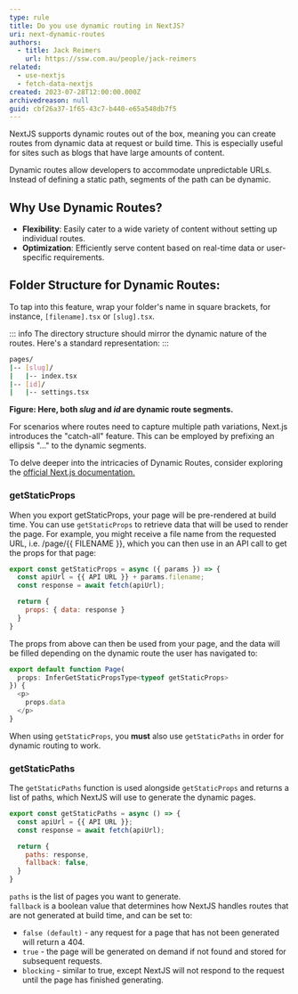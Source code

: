 ```yaml
---
type: rule
title: Do you use dynamic routing in NextJS?
uri: next-dynamic-routes
authors:
  - title: Jack Reimers
    url: https://ssw.com.au/people/jack-reimers
related:
  - use-nextjs
  - fetch-data-nextjs
created: 2023-07-28T12:00:00.000Z
archivedreason: null
guid: cbf26a37-1f65-43c7-b440-e65a548db7f5
---
```


NextJS supports dynamic routes out of the box, meaning you can create routes from dynamic data at request or build time. This is especially useful for sites such as blogs that have large amounts of content.

<!--endintro-->

Dynamic routes allow developers to accommodate unpredictable URLs. Instead of defining a static path, segments of the path can be dynamic.

## Why Use Dynamic Routes?

- **Flexibility**: Easily cater to a wide variety of content without setting up individual routes.
- **Optimization**: Efficiently serve content based on real-time data or user-specific requirements.

## Folder Structure for Dynamic Routes:

To tap into this feature, wrap your folder's name in square brackets, for instance, `[filename].tsx` or `[slug].tsx`.

::: info
The directory structure should mirror the dynamic nature of the routes. Here's a standard representation:
:::

```bash
pages/
|-- [slug]/
|   |-- index.tsx
|-- [id]/
|   |-- settings.tsx
```
**Figure: Here, both _slug_ and _id_ are dynamic route segments.**

For scenarios where routes need to capture multiple path variations, Next.js introduces the "catch-all" feature. This can be employed by prefixing an ellipsis "..." to the dynamic segments.

To delve deeper into the intricacies of Dynamic Routes, consider exploring the [official Next.js documentation.](https://nextjs.org/docs/pages/building-your-application/routing/dynamic-routes)


### getStaticProps

When you export getStaticProps, your page will be pre-rendered at build time. You can use `getStaticProps` to retrieve data that will be used to render the page.
For example, you might receive a file name from the requested URL, i.e. /page/{{ FILENAME }}, which you can then use in an API call to get the props for that page:

```js
export const getStaticProps = async ({ params }) => {
  const apiUrl = {{ API URL }} + params.filename;
  const response = await fetch(apiUrl);

  return {
    props: { data: response }
  }
}
```

The props from above can then be used from your page, and the data will be filled depending on the dynamic route the user has navigated to:

```js
export default function Page(
  props: InferGetStaticPropsType<typeof getStaticProps>
}) {
  <p>
    props.data
  </p>
}
```

When using `getStaticProps`, you **must** also use `getStaticPaths` in order for dynamic routing to work.

### getStaticPaths

The `getStaticPaths` function is used alongside `getStaticProps` and returns a list of paths, which NextJS will use to generate the dynamic pages.

```js
export const getStaticPaths = async () => {
  const apiUrl = {{ API URL }};
  const response = await fetch(apiUrl);

  return {
    paths: response,
    fallback: false,
  }
}
```

`paths` is the list of pages you want to generate.  
`fallback` is a boolean value that determines how NextJS handles routes that are not generated at build time, and can be set to:

- `false (default)` - any request for a page that has not been generated will return a 404.
- `true` - the page will be generated on demand if not found and stored for subsequent requests.
- `blocking` - similar to true, except NextJS will not respond to the request until the page has finished generating.
